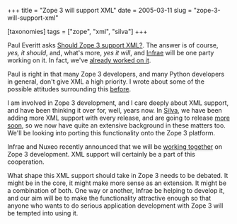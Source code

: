 +++
title = "Zope 3 will support XML"
date = 2005-03-11
slug = "zope-3-will-support-xml"

[taxonomies]
tags = ["zope", "xml", "silva"]
+++

Paul Everitt asks [Should Zope 3 support
XML?](http://radio.weblogs.com/0116506/2005/03/11.html#a303). The answer
is of course, _yes, it should_, and, what's more, _yes it will_, and
[Infrae](http://www.infrae.com) will be one party working on it. In
fact, we've [already worked on it](http://codespeak.net/svn/z3/zopexml).

Paul is right in that many Zope 3 developers, and many Python developers in
general, don't give XML a high priority. I wrote about some of the possible
attitudes surrounding this
[before](@/posts/about-the-disdain-for-xml-among-python-programmers.md).

I am involved in Zope 3 development, and I care deeply about XML
support, and have been thinking it over for, well, years now. In
[Silva](http://www.infrae.com/products/silva), we have been adding more
XML support with every release, and are going to release [more
soon](http://radio.weblogs.com/0116506/2005/02/09.html), so we now have
quite an extensive background in these matters too. We'll be looking
into porting this functionality onto the Zope 3 platform.

Infrae and Nuxeo recently announced that we will be [working
together](http://www.infrae.com/newsitems/InfraeNuxeoCooperation) on
Zope 3 development. XML support will certainly be a part of this
cooperation.

What shape this XML support should take in Zope 3 needs to be debated.
It might be in the core, it might make more sense as an extension. It
might be a combination of both. One way or another, Infrae be helping to
develop it, and our aim will be to make the functionality attractive
enough so that anyone who wants to do serious application development
with Zope 3 will be tempted into using it.
